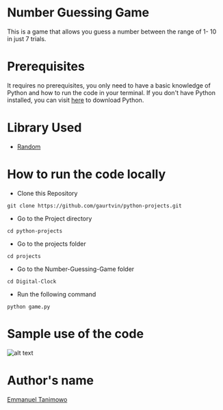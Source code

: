 # Number Guessing Game

This is a game that allows you guess a number between the range of 1- 10 in just 7 trials.

# Prerequisites

It requires no prerequisites, you only need to have a basic knowledge of Python and how to run the code in your terminal. If you don't have Python installed, you can visit [here](https://www.python.org/downloads/) to download Python.

# Library Used

* [Random](https://docs.python.org/3/library/random.html)

# How to run the code locally

- Clone this Repository

```
git clone https://github.com/gaurtvin/python-projects.git
```

- Go to the Project directory

```
cd python-projects
```

- Go to the projects folder

```
cd projects
```

- Go to the Number-Guessing-Game folder

```
cd Digital-Clock
```

- Run the following command

```
python game.py
```

# Sample use of the code

![alt text](https://github.com/Mannuel25/python-projects/blob/master/projects/Number-Guessing-Game/script_screenshot.png)


# Author's name

[Emmanuel Tanimowo](https://github.com/Mannuel25)